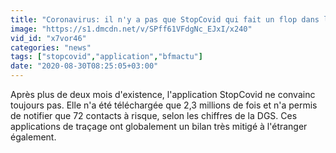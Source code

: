 ```yaml
---
title: "Coronavirus: il n'y a pas que StopCovid qui fait un flop dans les applications de tra\u00e7age"
image: "https://s1.dmcdn.net/v/SPff61VFdgNc_EJxI/x240"
vid_id: "x7vor46"
categories: "news"
tags: ["stopcovid","application","bfmactu"]
date: "2020-08-30T08:25:05+03:00"
---
```

Après plus de deux mois d'existence, l'application StopCovid ne convainc toujours pas. Elle n'a été téléchargée que 2,3 millions de fois et n'a permis de notifier que 72 contacts à risque, selon les chiffres de la DGS. Ces applications de traçage ont globalement un bilan très mitigé à l'étranger également.
